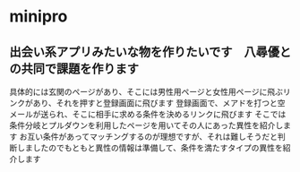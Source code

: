 # minipro

## 出会い系アプリみたいな物を作りたいです　八尋優との共同で課題を作ります
具体的には玄関のページがあり、そこには男性用ページと女性用ページに飛ぶリンクがあり、それを押すと登録画面に飛びます
登録画面で、メアドを打つと空メールが送られ、そこに相手に求める条件を決めるリンクに飛びます
そこでは条件分岐とプルダウンを利用したページを用いてその人にあった異性を紹介します
お互い条件があってマッチングするのが理想ですが、それは難しそうだと判断しましたのでもともと異性の情報は準備して、条件を満たすタイプの異性を紹介します

